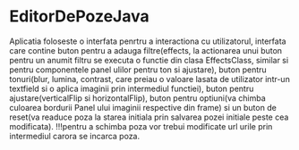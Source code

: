 # EditorDePozeJava
Aplicatia foloseste o interfata penrtru a interactiona cu utilizatorul, interfata care contine buton pentru a adauga filtre(effects, la actionarea
unui buton pentru un anumit filtru se executa o functie din clasa EffectsClass, similar si pentru componentele panel ulilor
pentru ton si ajustare), buton pentru tonuri(blur, lumina, contrast, care preiau o valoare lasata de utilizator intr-un textfield si o aplica imaginii prin 
intermediul functiei), buton pentru ajustare(verticalFlip si horizontalFlip), buton pentru optiuni(va chimba culoarea bordurii Panel ului
imaginii respective din frame) si un buton de reset(va readuce poza la starea initiala prin salvarea pozei initiale peste cea modificata).
!!!pentru a schimba poza vor trebui modificate url urile prin intermediul carora se incarca poza.
